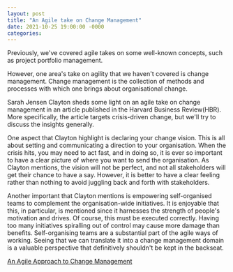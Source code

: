 ```yaml
---
layout: post
title: "An Agile take on Change Management"
date: 2021-10-25 19:00:00 -0000
categories:
---
```


Previously, we've covered agile takes on some well-known concepts, such as project portfolio management. 

However, one area's take on agility that we haven't covered is change management. Change management is the collection of methods and processes with which one brings about organisational change.

Sarah Jensen Clayton sheds some light on an agile take on change management in an article published in the Harvard Business Review(HBR). More specifically, the article targets crisis-driven change, but we'll try to discuss the insights generally.  

One aspect that Clayton highlight is declaring your change vision. This is all about setting and communicating a direction to your organisation. When the crisis hits, you may need to act fast, and in doing so, it is ever so important to have a clear picture of where you want to send the organisation. As Clayton mentions, the vision will not be perfect, and not all stakeholders will get their chance to have a say. However, it is better to have a clear feeling rather than nothing to avoid juggling back and forth with stakeholders. 

Another important that Clayton mentions is empowering self-organised teams to complement the organisation-wide initiatives. It is enjoyable that this, in particular, is mentioned since it harnesses the strength of people's motivation and drives. Of course, this must be executed correctly. Having too many initiatives spiralling out of control may cause more damage than benefits. Self-organising teams are a substantial part of the agile ways of working. Seeing that we can translate it into a change management domain is a valuable perspective that definitively shouldn't be kept in the backseat. 

[An Agile Approach to Change Management](https://hbr.org/2021/01/an-agile-approach-to-change-management)
